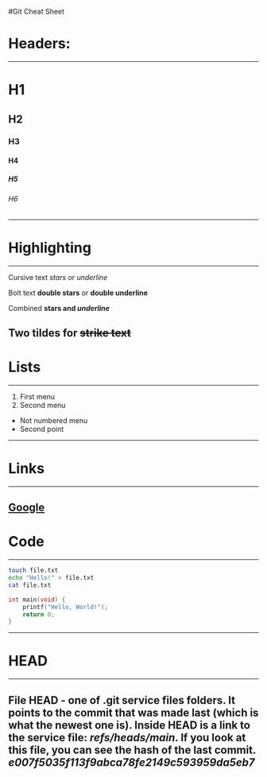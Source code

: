 #Git Cheat Sheet

# Headers:
---
# H1
## H2
### H3
#### H4
##### H5
###### H6
---

# Highlighting
---
Cursive text *stars* or _underline_

Bolt text **double stars** or __double underline__

Combined **stars and _underline_**

Two tildes for ~~strike text~~
---

# Lists
---
1. First menu
2. Second menu


* Not numbered menu
* Second point
---

# Links
---
[Google](https://google.com "Google")
---


# Code
---
```bash
touch file.txt
echo "Hello!" > file.txt
cat file.txt
```

```c
int main(void) {
    printf("Hello, World!");
    return 0;
}
```
---

# HEAD
---
File **HEAD** - one of .git service files folders. It points to the commit that was made last (which is what the newest one is). Inside HEAD is a link to the service file: _refs/heads/main_. If you look at this file, you can see the hash of the last commit. _e007f5035f113f9abca78fe2149c593959da5eb7_
---

